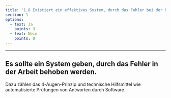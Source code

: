 ```yaml
---
title: '1.8 Existiert ein effektives System, durch das Fehler bei der Bearbeitung von Anfragen vermieden werden und Teile der Arbeit automatisiert werden?'
section: 1
options:
  - text: Ja
    points: 3
  - text: Nein
    points: 0
---
```

---
##  Es sollte ein System geben, durch das Fehler in der Arbeit behoben werden.

Dazu zählen das 4-Augen-Prinzip und technische Hilfsmittel wie automatisierte Prüfungen von Antworten durch Software.
